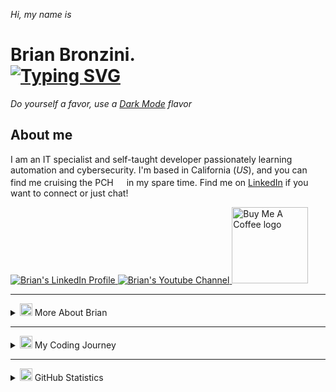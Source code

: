 <!-- SECTION: MAIN HEADER -->
<p><i>Hi, my name is</i></p>
<h1>
  Brian Bronzini.
  <br>
  <!-- Typing SVG by DenverCoder1 - https://github.com/DenverCoder1/readme-typing-svg -->
  <a href="https://github.com/DenverCoder1/readme-typing-svg">
    <img src="https://readme-typing-svg.demolab.com?font=&weight=700&vCenter=true&size=22&duration=1700&pause=300&color=3add85&center=false&width=440&height=30&lines=IT+Specialist;DevOps+Enthusiast;Filmmaker;Cancer+Survivor" alt="Typing SVG" /></a>
</h1>

<p><i>Do yourself a favor, use a <a href="https://github.com/settings/appearance">Dark Mode</a> flavor</i></p>

<!-- SECTION: ABOUT ME -->
<h2 id="about-me">About me</h2>
<p>I am an IT specialist and self-taught developer passionately learning automation and cybersecurity. I'm based in California (<i>US</i>), and you can find me cruising the PCH<img width="17" src="https://media.giphy.com/media/cOcZa1aMEpR7YAc1wC/giphy.gif"> in my spare time. Find me on <a href="https://www.linkedin.com/in/brianbronzini/" target="_blank">LinkedIn</a> if you want to connect or just chat!</p>

<!-- SECTION: SOCIAL ICONS -->
<a href="https://www.linkedin.com/in/brianbronzini/" target="_blank">
  <img src="https://img.shields.io/badge/LinkedIn-4682b4?style=for-the-badge&logo=linkedin&logoColor=white" alt="Brian's LinkedIn Profile">
</a>
<a href="https://www.youtube.com/channel/UCuQIJG1EbdaE3cv5Z6CxoLg" target="_blank">
  <img src="https://img.shields.io/badge/YouTube-d95652?style=for-the-badge&logo=youtube&logoColor=white" alt="Brian's Youtube Channel">
</a>
<a href="https://www.buymeacoffee.com/brianveebee" target="_blank">
  <img src="https://cdn.buymeacoffee.com/buttons/default-orange.png" alt="Buy Me A Coffee logo" width="122">
</a>

<hr>
<!-- SECTION: MORE ABOUT BRIAN -->
<details id="more-about-brian">
  <summary><img width="20" src="https://media.giphy.com/media/FK8sDft1KN3UOLsDFC/giphy.gif"> More About Brian</summary><br>
  <div align="center">
    <a href="https://github.com/brianveebee/brianveebee">
      <img align="center" src="https://github-readme-stats.vercel.app/api/top-langs/?username=brianveebee&hide=java,html,tex&title_color=ffffff&text_color=c9cacc&icon_color=3add85&bg_color=1d1f21&langs_count=3" />
    </a>
    <a href="https://github.com/brianveebee/brianveebee">
      <img align="center" src="https://github-readme-stats.vercel.app/api?username=brianveebee&show_icons=true&line_height=27&count_private=true&title_color=ffffff&text_color=c9cacc&icon_color=3add85&bg_color=1d1f21" alt="Brian's GitHub Stats" />
    </a>
    <a href="https://github.com/brianveebee/CS50x-projects-2022">
      <img align="center" src="https://github-readme-stats.vercel.app/api/pin/?username=brianveebee&repo=CS50x-projects-2022&title_color=ffffff&text_color=c9cacc&icon_color=3add85&bg_color=1d1f21" />
    </a>
    <a href="https://github.com/brianveebee/rock-paper-scissors">
      <img align="center" src="https://github-readme-stats.vercel.app/api/pin/?username=brianveebee&repo=rock-paper-scissors&title_color=ffffff&text_color=c9cacc&icon_color=3add85&bg_color=1d1f21" />
    </a>
  </div>
</details>

<hr>

<!-- SECTION: MY CODING JOURNEY -->
<!-- The Odin Project -->
<details id="my-coding-journey">
  <summary><img width="20" src="https://media.giphy.com/media/QssGEmpkyEOhBCb7e1/giphy.gif">  My Coding Journey</summary>
  <div align="center">
    <div>
      <p><i>(February 2022 - September 2022)</i></p>
      <h2 id="the-odin-project">The Odin Project</h2>
      <p><b><a href="https://www.theodinproject.com/" target="_blank">The Odin Project (TOP)</a> is an open-source curriculum for learning full-stack web development</b></p>
      <img width="400" src="https://www.skillfinder.com.au/media/wysiwyg/the-odin-project-logo-skill-finder-partners-page.png" alt="The Odin Project logo">
      <div align="center">
        <h4>Course Tech Stack</h4>
        <img src="https://img.shields.io/badge/html5-323330?style=for-the-badge&logo=html5&logoColor=E34F26">
        <img src="https://img.shields.io/badge/CSS3-323330?style=for-the-badge&logo=css3&logoColor=1572B6">
        <img src="https://img.shields.io/badge/JavaScript-323330?style=for-the-badge&logo=javascript&logoColor=F7DF1E">
        <img src="https://img.shields.io/badge/React-323330?style=for-the-badge&logo=react&logoColor=61DAFB">
        <br>
        <img src="https://img.shields.io/badge/Node.js-323330?style=for-the-badge&logo=nodedotjs&logoColor=339933">
        <img src="https://img.shields.io/badge/Ruby-323330?style=for-the-badge&logo=ruby&logoColor=CC342D">
        <img src="https://img.shields.io/badge/Ruby_on_Rails-323330?style=for-the-badge&logo=ruby-on-rails&logoColor=CC0000">
        <img src="https://img.shields.io/badge/PostgreSQL-323330?style=for-the-badge&logo=postgresql&logoColor=4169E1">
      </div>
    </div>
    <div align="left">
      <h3>How I Started</h3>
        <p>One day during my cancer treatments, I stumbled across <a href="https://www.youtube.com/@programmingwithmosh" target="_blank"><i>Programming with Mosh</a>'s</i> channel on YouTube and watched his entire 1-hour <i><a href="https://www.youtube.com/watch?v=qz0aGYrrlhU" target="_blank">HTML Crash Course</a></i>. Before I realized, the video was over, and I was left wanting so much more. With my search for high-quality and affordable educational resources well underway, I eventually discovered The Odin Project. After reading about the successes of others that have endured the program, I built my <a href="https://www.theodinproject.com/paths/foundations/courses/foundations" target="_blank">foundations</a> and embarked on my journey down TOP's <i><a href="https://www.theodinproject.com/paths/full-stack-ruby-on-rails?" target="_blank">Full-Stack Ruby on Rails</a></i> track and never looked back.</p>
      <h3>Learning Outcomes</h3>
      <p>The Odin Project provided me with a carefully curated guide to my learning and exposed me to a wide array of technologies (<i>listed in the Course Tech Stack</i>) that I have found to be invaluable for anybody wanting to start their journey as a Full-Stack Web Developer. Beyond learning the tech, TOP helped me develop my critical thinking skills by not hand-holding me as I approached each new project. TOP forced me to deepen my understanding of complex concepts and analyze the documentation of the various technologies to fill in any knowledge gaps necessary to complete the projects. TOP has given me the knowledge and confidence to build my own Full-Stack web projects from the ground up, and access to an incredibly passionate <a href="https://discord.com/invite/fbFCkYabZB">discord community</a> with which to collaborate.</p>
    </div>
    <br>
    <hr>
    <div align="center">
    <!-- CS50 EdX -->
    <p><i>(February 2022 - December 2022)</i></p>
    <h2>HarvardX: CS50x Introduction to Computer Science</h2>
      <p><b><a href="https://www.edx.org/school/harvardx" target="_blank">CS50x</a> teaches students how to think algorithmically and solve problems efficiently</b></p>
    <img width="400" src="https://13b43dff-b87d-4489-8a6b-fb35e4b2b8c2.id.repl.co/images/banner-harvardx.png" alt="Harvard University logo">
    <div align="center">
      <h4>Course Tech Stack</h4>
      <img src="https://img.shields.io/badge/c-323330?style=for-the-badge&logo=c&logoColor=#A8B9CC">
      <img src="https://img.shields.io/badge/Python-FFD43B?style=for-the-badge&logo=python&logoColor=blue">
      <img src="https://img.shields.io/badge/Flask-323330?style=for-the-badge&logo=flask&logoColor=white">
      <img src="https://img.shields.io/badge/SQLite-07405E?style=for-the-badge&logo=sqlite&logoColor=white">
      <br>
      <img src="https://img.shields.io/badge/HTML5-323330?style=for-the-badge&logo=html5&logoColor=E34F26">
      <img src="https://img.shields.io/badge/CSS3-323330?style=for-the-badge&logo=css3&logoColor=1572B6">
      <img src="https://img.shields.io/badge/JavaScript-323330?style=for-the-badge&logo=javascript&logoColor=F7DF1E">
    </div>
  </div>
  <div align="left">
    <h3>What is CS50?</h3>
    <p>Partnered with <a href="https://www.edx.org/">edX</a>, Harvardx's CS50x course provides a free, self-paced, and comprehensive introduction of vital topics to understand for anyone pursuing a career in Software Engineering. Following my initial audit of the course, I was inspired from the very first lecture presented by <a href="https://www.linkedin.com/in/malan/">David J. Malan</a>, and did not hesitate with my enrollment.</p>
      </ br>
      <table>
        <tr>
          <th>Included Topics:</th>
          <th>Description:</th>
          <th>Resource Links:</th>
        </tr>
        <tr>
          <td>Abstraction</td>
          <td>Abstraction in computer programming is a way to reduce complexity and allow efficient design and implementation in complex software systems. It hides the technical complexity of systems behind simpler APIs.</td>
          <td><a href="https://developer.mozilla.org/en-US/docs/Glossary/Abstraction">MDN Article</a></td>
        </tr>
        <tr>
          <td>Data structures</td>
          <td>Data structure is a particular way of organizing data so that it can be used efficiently.</td>
          <td><a href="https://developer.mozilla.org/en-US/docs/Glossary/Data_structure">MDN Article</a></td>
        </tr>
        <tr>
          <td>Encapsulation</td>
          <td>Encapsulation is the packing of data and functions into one component (for example, a class) and then controlling access to that component to make a "black box" out of the object. Because of this, a user of that class only needs to know its interface (that is, the data and functions exposed outside the class), not the hidden implementation.</td>
          <td><a href="https://developer.mozilla.org/en-US/docs/Glossary/Encapsulation">MDN Article</a></td>
        </tr>
        <tr>
          <td>Memory Management</td>
          <td>Low-level languages, like C, have manual memory management primitives such as malloc() and free(). In contrast, JavaScript automatically allocates memory when objects are created and frees it when they are not used anymore (garbage collection). This automaticity is a potential source of confusion: it can give developers the false impression that they don't need to worry about memory management.</td>
          <td><a href="https://developer.mozilla.org/en-US/docs/Web/JavaScript/Memory_Management">MDN Article</a></td>
        </tr>
        <tr>
          <td>Security</td>
          <td>The purpose of website security is to prevent the possibility of vulnerabilities from occurring in your code that can potentially be exploited by threat actors to access sensitive information. The more formal definition of website security is the act/practice of protecting websites from unauthorized access, use, modification, destruction, or disruption.</td>
          <td><a href="https://developer.mozilla.org/en-US/docs/Learn/Server-side/First_steps/Website_security">MDN Article</a></td>
        </tr>
        <tr>
          <td>Web Development</td>
          <td>Web development often involves work for clients who are trying to get their product or service onto the web. The work is typically very project focused and involves collaborating with a team that helps to coordinate the client’s needs into the end product. The client could be a tech company, an organization, or a government. The work could involve front-end, back-end, or full-stack web development.</td>
          <td><a href="https://www.theodinproject.com/lessons/foundations-introduction-to-web-development">The Odin Project: Introduction to Web Development</a></td>
        </tr>
      </table>
    <h3>Learning Outcomes</h3>
    <p>After receiving my certificate, I was overwhelmed with a surreal feeling of achievement and was joyfully relieved. More importantly, I finally took the time to reflect on my programming journey over the greater part of 11 months, and ever since starting with <a href="#the-odin-project">The Odin Project</a>. Going from having just one programming class in high school to now being able to develop my own projects from scratch is something I never dreamed that I would be able to accomplish. CS50x has changed my perspective when it comes to solving complex problems, and has helped me push beyond the limitations of my own previously realized abilities. I'm thrilled to have been a part of yet another outstanding program dedicated to empowering learners around the globe through affordable education.</p>
    <p><img src="https://13b43dff-b87d-4489-8a6b-fb35e4b2b8c2.id.repl.co/images/CS50x-unverified.png"></p>
  <h3>Skills Earned</h3>
  <ul>
    <li>A broad and robust understanding of computer science and programming</li>
    <li>How to think algorithmically and solve programming problems efficiently</li>
    <li>Understanding of concepts like abstraction, algorithms, data structures, encapsulation, memory management, security, software engineering, and web development</li>
    <li>Familiarity in a number of languages, including C, Python, SQL, and JavaScript plus CSS and HTML</li>
    <li>Practice in engaging and ideating with a vibrant community of like-minded learners from all levels of experience</li>
    <li>How to develop and present a <a href="https://github.com/brianveebee/rock-paper-scissors">final programming project</a> to your peers</li>
  </ul>
  </div>  
  <div>
    <br>
    <hr>
      <!-- freeCodeCamp -->
      <p><i>(February 2022 - Ongoing Learning)</i></p>
      <h2>freeCodeCamp</h2>
      <p><b><a href="https://www.freecodecamp.org/" target="_blank">freeCodeCamp</a> is a community of millions of people around the world who are learning to code together. You can learn to code with free online courses, programming projects, and interview preparation for developer jobs.</b></p>
      <a href="https://www.freecodecamp.org/">
        <img width="400" src="https://upload.wikimedia.org/wikipedia/commons/3/39/FreeCodeCamp_logo.png" alt="freeCodeCamp logo">
      </a>
    </div>
    <div align="left">
      <h3>Why I love freeCodeCamp</h3>
      <p>By now, I have to admit that I have become a strong advocate for free educational resources over the past year, and freeCodeCamp is simply that. I discovered freeCodeCamp through my initial research for high-quality resources and prior to my involvement with The Odin Project. The way in which the curriculum is presented allows for very thorough hands-on practice in specific development areas. Following my journey with The Odin Project, I decided to use freeCodeCamp's <i><a href="https://www.freecodecamp.org/learn/2022/responsive-web-design/">Responsive Web Design</a></i> and <i><a href="https://www.freecodecamp.org/learn/back-end-development-and-apis/">Back-End Development and APIs</a></i> certification courses to reinforce my knowledge of important concepts to remember as a Full-Stack Web Developer.</p>
    </div>
    <div align="left">
      <h3>Next Steps</h3>
      <p>As I continue my learning, I intend to better familiarize myself with python by building projects with a greater focus in security development. I am eager to dive into freeCodeCamp's <i><a href="https://www.freecodecamp.org/learn/scientific-computing-with-python/">Scientific Computing with Python</a></i> and <i><a href="https://www.freecodecamp.org/learn/information-security/">Information Security</a></i> courses to learn the basics of building a TCP client and penetration testing.</p>
    </div>
  </div>
</details>
<hr>
<!-- SECTION: GITHUB STATISTICS -->
<details id="github-statistics">
  <summary><img width="20" src="https://media.giphy.com/media/n27ttWWVusVYOhb6hP/giphy.gif"> GitHub Statistics</summary><br>
  <div align="center">
    <a href="https://github.com/brianveebee/brianveebee">
      <img align="center" src="https://github-readme-stats.vercel.app/api/top-langs/?username=brianveebee&hide=java,html,tex&title_color=ffffff&text_color=c9cacc&icon_color=3add85&bg_color=1d1f21&langs_count=3" />
    </a>
    <a href="https://github.com/brianveebee/brianveebee">
      <img align="center" src="https://github-readme-stats.vercel.app/api?username=brianveebee&show_icons=true&line_height=27&count_private=true&title_color=ffffff&text_color=c9cacc&icon_color=3add85&bg_color=1d1f21" alt="Brian's GitHub Stats" />
    </a>
    <a href="https://github.com/brianveebee/CS50x-projects-2022">
      <img align="center" src="https://github-readme-stats.vercel.app/api/pin/?username=brianveebee&repo=CS50x-projects-2022&title_color=ffffff&text_color=c9cacc&icon_color=3add85&bg_color=1d1f21" />
    </a>
    <a href="https://github.com/brianveebee/rock-paper-scissors">
      <img align="center" src="https://github-readme-stats.vercel.app/api/pin/?username=brianveebee&repo=rock-paper-scissors&title_color=ffffff&text_color=c9cacc&icon_color=3add85&bg_color=1d1f21" />
    </a>
  </div>
  <!--START_SECTION:waka-->


  <!--END_SECTION:waka-->
</details>
